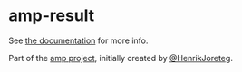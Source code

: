 # amp-result

See [the documentation](http://amp-project.com#amp-result) for more info.

Part of the [amp project](http://amp-project.com#amp-result), initially created by [@HenrikJoreteg](http://twitter.com/henrikjoreteg).